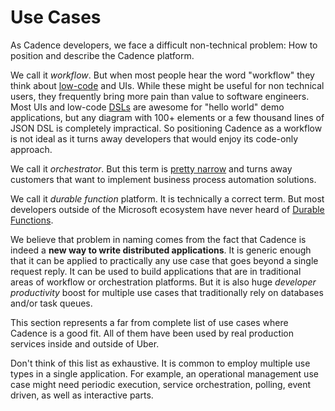 # Use Cases

As Cadence developers, we face a difficult non-technical problem: How to position and describe the Cadence platform.

We call it _workflow_. But when most people hear the word "workflow" they think about [low-code](https://en.wikipedia.org/wiki/Low-code_development_platform) and UIs. While these might be useful for non technical users, they frequently bring more pain than value to software engineers. Most UIs and low-code [DSLs](https://en.wikipedia.org/wiki/Domain-specific_language) are awesome for "hello world" demo applications, but any diagram with 100+ elements or a few thousand lines of JSON DSL is completely impractical. So positioning Cadence as a workflow is not ideal as it turns away developers that would enjoy its code-only approach.

We call it _orchestrator_. But this term is [pretty narrow](https://en.wikipedia.org/wiki/Orchestration_(computing)) and turns away customers that want to implement business process automation solutions.

We call it _durable function_ platform. It is technically a correct term. But most developers outside of the Microsoft ecosystem have never heard of [Durable Functions](https://docs.microsoft.com/en-us/azure/azure-functions/durable/durable-functions-overview).

We believe that problem in naming comes from the fact that Cadence is indeed a **new way to write distributed applications**. It is generic enough that it can be applied to practically any use case that goes beyond a single request reply. It can be used to build applications that are in traditional areas of workflow or orchestration platforms. But it is also huge _developer productivity_ boost for multiple use cases that traditionally rely on databases and/or task queues.

This section represents a far from complete list of use cases where Cadence is a good fit. All of them have been used by real production services inside and outside of Uber.

Don't think of this list as exhaustive. It is common to employ multiple use types in a single application. For example, an operational management use case might need periodic execution, service orchestration, polling, event driven, as well as interactive parts.
